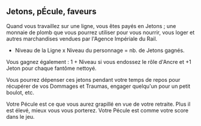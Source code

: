 ## Jetons, pÉcule, faveurs

Quand vous travaillez sur une ligne, vous êtes payés en Jetons ; une monnaie de
plomb que vous pourrez utiliser pour vous nourrir, vous loger et autres marchandises
vendues par l'Agence Impériale du Rail.

* Niveau de la Ligne x Niveau du personnage = nb. de Jetons gagnés.

Vous gagnez également : 1 + Niveau si vous endossez le rôle d'Ancre et +1 Jeton
pour chaque fantôme nettoyé.

Vous pourrez dépenser ces jetons pendant votre temps de repos pour récupérer
de vos Dommages et Traumas, engager quelqu'un pour un petit boulot, etc.

Votre Pécule est ce que vous aurez grapillé en vue de votre retraite. Plus il
est élevé, mieux vous vous porterez. Votre Pécule est comme votre score dans le
jeu.
